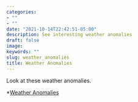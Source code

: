 ```yaml
---
categories:
- ""
- ""
date: "2021-10-14T22:42:51-05:00"
description: See interesting weather anomalies
draft: false
image: 
keywords: ""
slug: weather_anomalies
title: Weather Anomalies
---
```


Look at these weather anomalies.

*[Weather Anomalies](content/blogs/weather_anomalies.html)